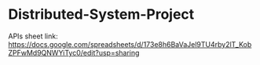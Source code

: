 # Distributed-System-Project

APIs sheet link:
https://docs.google.com/spreadsheets/d/173e8h6BaVaJel9TU4rby2lT_KobZPFwMd9QNWYiTyc0/edit?usp=sharing
